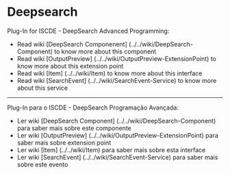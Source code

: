# Deepsearch

Plug-In for ISCDE - DeepSearch Advanced Programming:

- Read wiki [DeepSearch Componenent] (../../wiki/DeepSearch-Component) to know more about this component
- Read wiki [OutputPreview] (../../wiki/OutputPreview-ExtensionPoint) to know more about this extension point
- Read wiki [Item] (../../wiki/Item) to know more about this interface
- Read wiki [SearchEvent] (../../wiki/SearchEvent-Service) to know more about this service

***

Plug-In para o ISCDE - DeepSearch Programação Avançada:

- Ler wiki [DeepSearch Component] (../../wiki/DeepSearch-Component) para saber mais sobre este componente
- Ler wiki [OutputPreview] (../../wiki/OutputPreview-ExtensionPoint) para saber mais sobre extension point
- Ler wiki [Item] (../../wiki/Item) para saber mais sobre esta interface
- Ler wiki [SearchEvent] (../../wiki/SearchEvent-Service) para saber mais sobre este evento

